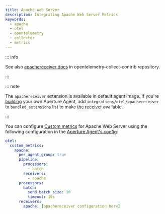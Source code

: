```yaml
---
title: Apache Web Server
description: Integrating Apache Web Server Metrics
keywords:
  - apache
  - otel
  - opentelemetry
  - collector
  - metrics
---
```


::: info

See also [apachereceiver docs][receiver] in opentelemetry-collect-contrib
repository.

:::

::: note

The `apachereceiver` extension is available in default agent image. If you're
[building][build] your own Aperture Agent, add
`integrations/otel/apachereceiver` to `bundled_extensions` list to make [the
receiver][receiver] available.

:::

You can configure [Custom metrics][custom-metrics] for Apache Web Server using
the following configuration in the [Aperture Agent's config][agent-config]:

```yaml
otel:
  custom_metrics:
    apache:
      per_agent_group: true
      pipeline:
        processors:
          - batch
        receivers:
          - apache
      processors:
        batch:
          send_batch_size: 10
          timeout: 10s
      receivers:
        apache: [apachereceiver configuration here]
```

[build]: /reference/aperturectl/build/agent/agent.md
[receiver]:
  https://github.com/open-telemetry/opentelemetry-collector-contrib/tree/main/receiver/apachereceiver
[custom-metrics]: /reference/configuration/agent.md#custom-metrics-config
[agent-config]: /reference/configuration/agent.md#agent-o-t-e-l-config
